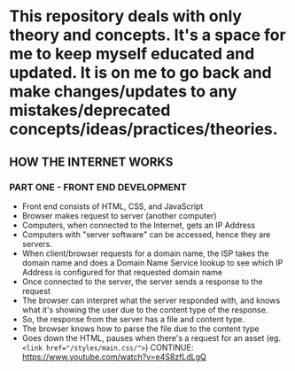 # This repository deals with only theory and concepts. It's a space for me to keep myself educated and updated. It is on me to go back and make changes/updates to any mistakes/deprecated concepts/ideas/practices/theories.

## HOW THE INTERNET WORKS

### PART ONE - FRONT END DEVELOPMENT
- Front end consists of HTML, CSS, and JavaScript
- Browser makes request to server (another computer)
- Computers, when connected to the Internet, gets an IP Address
- Computers with "server software" can be accessed, hence they are servers. 
- When client/browser requests for a domain name, the ISP takes the domain name and does a Domain Name Service lookup to see which IP Address is configured for that requested domain name
- Once connected to the server, the server sends a response to the request
- The browser can interpret what the server responded with, and knows what it's showing the user due to the content type of the response. 
- So, the response from the server has a file and content type.
- The browser knows how to parse the file due to the content type
- Goes down the HTML, pauses when there's a request for an asset (eg. `<link href="/styles/main.css/">`)
CONTINUE: https://www.youtube.com/watch?v=e4S8zfLdLgQ
